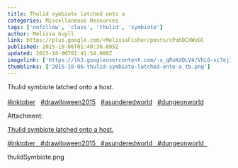 ```yaml
---
title: Thulid symbiote latched onto a
categories: Miscellaneous Resources
tags: ['nofollow', 'class', 'thulid', 'symbiote']
author: Melissa Guyll
link: https://plus.google.com/+MelissaFisher/posts/cPahDCXWvGC
published: 2015-10-06T01:40:36.695Z
updated: 2015-10-06T01:41:54.000Z
imagelink: ['https://lh3.googleusercontent.com/-x_qRuKdQLV4/VhL6-xc7ejI/AAAAAAAAQBg/LqeBDr7Y-KU/w384-h492/thulidSymbiote.png']
thumblinks: ['2015-10-06-thulid-symbiote-latched-onto-a_tb.png']
---
```


Thulid symbiote latched onto a host.<br /><br /> <a rel="nofollow" class="ot-hashtag" href="https://plus.google.com/s/%23inktober/posts">#inktober</a>   <a rel="nofollow" class="ot-hashtag" href="https://plus.google.com/s/%23drawlloween2015/posts">#drawlloween2015</a>   <a rel="nofollow" class="ot-hashtag" href="https://plus.google.com/s/%23asunderedworld/posts">#asunderedworld</a>   <a rel="nofollow" class="ot-hashtag" href="https://plus.google.com/s/%23dungeonworld/posts">#dungeonworld</a>  


Attachment:

<a href='https://plus.google.com/photos/117134143142507309944/albums/6202295588921794801/6202295593176103474?sqi=100084733231320276299&sqsi=ce1a3f63-0134-470d-90ae-6eb5a12174e9&sqi=100084733231320276299&sqsi=ce1a3f63-0134-470d-90ae-6eb5a12174e9'>Thulid symbiote latched onto a host.

#inktober   #drawlloween2015   #asunderedworld   #dungeonworld  </a>


thulidSymbiote.png